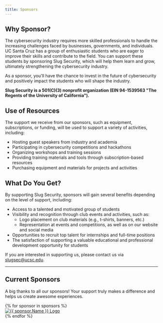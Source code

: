 ```yaml
---
title: Sponsors
---
```


## Why Sponsor?
The cybersecurity industry requires more skilled professionals to handle the increasing challenges faced by businesses, governments, and individuals. UC Santa Cruz has a group of enthusiastic students who are eager to improve their skills and contribute to the field. You can support these students by sponsoring Slug Security, which will help them learn and grow, ultimately strengthening the cybersecurity industry.

As a sponsor, you'll have the chance to invest in the future of cybersecurity and positively impact the students who will shape the industry.

**Slug Security is a 501(C)(3) nonprofit organization (EIN 94-1539563 "The Regents of the University of California").**

## Use of Resources
The support we receive from our sponsors, such as equipment, subscriptions, or funding, will be used to support a variety of activities, including:

- Hosting guest speakers from industry and academia
- Participating in cybersecurity competitions and hackathons
- Organizing workshops and training sessions
- Providing training materials and tools through subscription-based resources
- Purchasing equipment and materials for projects and activities

## What Do You Get?
By supporting Slug Security, sponsors will gain several benefits depending on the level of support, including:

- Access to a talented and motivated group of students
- Visibility and recognition through club events and activities, such as:
	- Logo placement on club materials (e.g., t-shirts, banners, etc.)
	- Representation at events and competitions, as well as on our website and social media
- Opportunities to recruit top talent for internships and full-time positions
- The satisfaction of supporting a valuable educational and professional development opportunity for students

If you are interested in supporting us, please contact us via [slugsec@ucsc.edu](mailto:slugsec@ucsc.edu).

***

## Current Sponsors
A big thanks to all our sponsors! Your support truly makes a difference and helps us create awesome experiences.

<div class="sponsor-container">
	{% for sponsor in sponsors %}
		<div class="sponsor-item">
			<a href="{{ sponsor.Link }}" title="{{ sponsor.Name }}">
				<img src="{{ sponsor.LogoPath }}" alt="{{ sponsor.Name }} Logo" loading="lazy">
			</a>
		</div>
	{% endfor %}
</div>